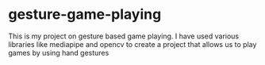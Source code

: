 # gesture-game-playing
This is my project on gesture based game playing. I have used various libraries like mediapipe and opencv to create a project that allows us to play games by using hand gestures
